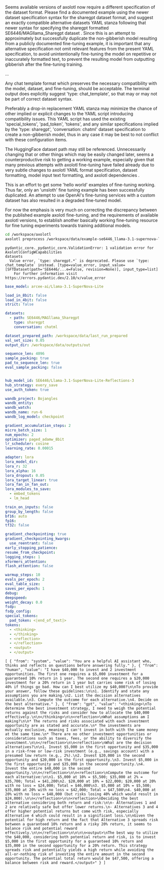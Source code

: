 
Seems available versions of axolotl now require a different specification of the dataset format. Please find a documented example using the newer dataset specification syntax for the sharegpt dataset format, and suggest an exactly compatible alternative datasets YAML stanza following that newer syntax for specifying the sharegpt formatted SE6446/MAGllama_Sharegpt dataset . Since this is an attempt to approximately but successfully duplicate the non-gibberish model resulting from a publicly documented fine-tuning example, it is important that any alternative specification not omit relevant features from the present YAML specification, to avoid unintentionally fine-tuning the model on repetitive or inaccurately formatted text, to prevent the resulting model from outputting gibberish after the fine-tuning training.


...

Any chat template format which preserves the necessary compatibility with the model, dataset, and fine-tuning, should be acceptable. The terminal output does explicitly suggest 'type: chat_template', so that may or may not be part of correct dataset syntax.

Preferably a drop-in replacement YAML stanza may minimize the chance of other implied or explicit changes to the YAML script introducing compatibility issues. This YAML script has used the existing 'special_tokens', 'pad_token', 'tokens', and any similar specifications implied by the 'type: sharegpt', 'conversation: chatml' dataset specification to create a non-gibberish model, thus in any case it may be best to not conflict with these configuration items.

The HuggingFace dataset path may still be referenced. Unnecessarily changing that or other things which may be easily changed later, seems a counterproductive risk to getting a working example, especially given that many previous attempts with axolotl fine-tuning have failed already due to very subtle changes to axolotl YAML format specification, dataset formatting, model input text formatting, and axolotl dependencies .

This is an effort to get some 'hello world' examples of fine-tuning working. Thus far, only an 'unsloth' fine tuning example has been successfully duplicated. An attempt to use OpenAI's fine-tuning services with a custom dataset has also resulted in a degraded fine-tuned model.

For now the emphasis is very much on correcting the discrepancy between the published example axolotl fine-tuning, and the requirements of available axolotl versions, to establish another basically working fine-tuning resource for fine tuning experiments towards training additional models.




```bash
cd /workspace/axolotl
axolotl preprocess /workspace/data/example-se6446_llama-3.1-supernova-lite-reflection-v1_0.yml
```

```terminal
pydantic_core._pydantic_core.ValidationError: 1 validation error for AxolotlConfigWCapabilities
datasets
  Value error, `type: sharegpt.*` is deprecated. Please use `type: chat_template` instead. [type=value_error, input_value=[SFTDataset(path='SE6446/...e=False, revision=None)], input_type=list]
    For further information visit https://errors.pydantic.dev/2.10/v/value_error
```

```yaml
base_model: arcee-ai/Llama-3.1-SuperNova-Lite

load_in_8bit: false
load_in_4bit: false
strict: false

datasets:
  - path: SE6446/MAGllama_Sharegpt
    type: sharegpt
    conversation: chatml

dataset_prepared_path: /workspace/data/last_run_prepared
val_set_size: 0.05
output_dir: /workspace/data/outputs/out

sequence_len: 4096
sample_packing: true
pad_to_sequence_len: true
eval_sample_packing: false


hub_model_id: SE6446/Llama-3.1-SuperNova-Lite-Reflections-3
hub_strategy: every_save
use_auth_token: true

wandb_project: Bojangles
wandb_entity:
wandb_watch:
wandb_name: run-6
wandb_log_model: checkpoint

gradient_accumulation_steps: 2
micro_batch_size: 1
num_epochs: 2
optimizer: paged_adamw_8bit
lr_scheduler: cosine
learning_rate: 0.00015

adapter: lora
lora_model_dir:
lora_r: 32
lora_alpha: 16
lora_dropout: 0.05
lora_target_linear: true
lora_fan_in_fan_out:
lora_modules_to_save:
  - embed_tokens
  - lm_head

train_on_inputs: false
group_by_length: false
bf16: auto
fp16:
tf32: false

gradient_checkpointing: true
gradient_checkpointing_kwargs:
  use_reentrant: false
early_stopping_patience:
resume_from_checkpoint:
logging_steps: 1
xformers_attention:
flash_attention: false

warmup_steps: 10
evals_per_epoch: 2
eval_table_size:
saves_per_epoch: 1
debug:
deepspeed:
weight_decay: 0.0
fsdp:
fsdp_config:
special_tokens:
  pad_token: <|end_of_text|>
tokens:
  - <thinking>
  - </thinking>
  - <reflection>
  - </reflection>
  - <output>
  - </output>
```

```sharegpt
[ { "from": "system", "value": "You are a helpful AI assistant who, thinks and reflects on questions before answering fully." }, { "from": "human", "value": "I have $40,000 to invest and 2 investment opportunities. The first one requires a $5,000 investment for a guaranteed 10% return in 1 year. The second one requires a $20,000 investment for a 20% return in 1 year but carries some risk of losing 40% if things go bad. How can I best utilize my $40,000?\n\nTo provide your answer, follow these guidelines:\n\n1. Identify and state any assumptions you are making.\n2. List the decision alternatives available.\n3. Compute the outcome for each alternative.\n4. Decide on the best alternative." }, { "from": "gpt", "value": "<thinking>\nTo determine the best investment strategy, I need to weigh the potential returns against the risks and consider how to allocate the $40,000 effectively.\n\n</thinking>\n\n<reflection>\nWhat assumptions am I making?\n\n* The returns and risks associated with each investment opportunity are as stated and accurate.\n* The investments are mutually exclusive, meaning I can't invest in both with the same money at the same time.\n* There are no other investment opportunities or considerations such as taxes, fees, or the ability to diversify the investment.\n\n</reflection>\n\n<reflection>\nWhat are the decision alternatives?\n\n1. Invest $5,000 in the first opportunity and $35,000 in a risk-free or low-risk investment (e.g., savings account) with a presumed low return (e.g., 2%).\n2. Invest $20,000 in the second opportunity and $20,000 in the first opportunity.\n3. Invest $5,000 in the first opportunity and $35,000 in the second opportunity.\n4. Invest the entire $40,000 in the second opportunity.\n\n</reflection>\n\n<reflection>\nCompute the outcome for each alternative:\n\n1. $5,000 at 10% = $5,500; $35,000 at 2% = $35,700; Total = $41,200\n2. $20,000 at 10% = $22,000; $20,000 at 20% with no loss = $24,000; Total = $46,000\n3. $5,000 at 10% = $5,500; $35,000 at 20% with no loss = $42,000; Total = $47,500\n4. $40,000 at 20% with no loss = $48,000 (but risks losing 40% which would result in $24,000).\n\n</reflection>\n\n<reflection>\nDeciding the best alternative considering both return and risk:\n\n- Alternatives 1 and 2 are relatively safe but offer lower returns.\n- Alternatives 3 and 4 offer higher potential returns but come with risk, especially Alternative 4 which could result in a significant loss.\n\nGiven the potential for high return and the fact that Alternative 3 spreads risk between a guaranteed 10% return and a risky 20% return, it seems to balance risk and potential reward effectively.\n\n</reflection>\n\n\n\n<output>\nThe best way to utilize the $40,000, considering both potential return and risk, is to invest $5,000 in the first opportunity for a guaranteed 10% return and $35,000 in the second opportunity for a 20% return. This strategy spreads risk and potentially yields a high return while avoiding the all-or-nothing risk of investing the entire amount in the second opportunity. The potential total return would be $47,500, offering a balance between risk and reward.</output>" } ]
```















